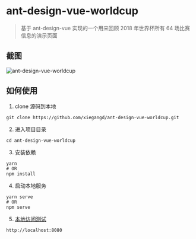 # ant-design-vue-worldcup

> 基于 ant-design-vue 实现的一个用来回顾 2018 年世界杯所有 64 场比赛信息的演示页面

## 截图
![ant-design-vue-worldcup](http://www.xiegangd.com/image/ant-design-worldcup.png "ant-design-vue-worldcup")

## 如何使用

1. clone 源码到本地
```shell
git clone https://github.com/xiegangd/ant-design-vue-worldcup.git
```

2. 进入项目目录
```shell
cd ant-design-vue-worldcup
```

3. 安装依赖
```shell
yarn
# OR
npm install
```

4. 启动本地服务
```shell
yarn serve
# OR
npm serve
```

5. [本地访问测试](http://localhost:8080)
```shell
http://localhost:8080
```
